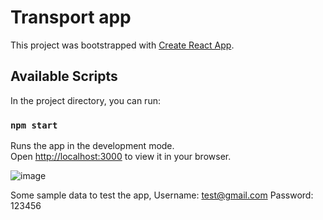 # Transport app

This project was bootstrapped with [Create React App](https://github.com/facebook/create-react-app).

## Available Scripts

In the project directory, you can run:

### `npm start`

Runs the app in the development mode.\
Open [http://localhost:3000](http://localhost:3000) to view it in your browser.

![image](https://user-images.githubusercontent.com/60056888/198485511-66c504be-313a-4aa9-ab0a-406c4049b2d2.png)

Some sample data to test the app,
Username: test@gmail.com
Password: 123456
